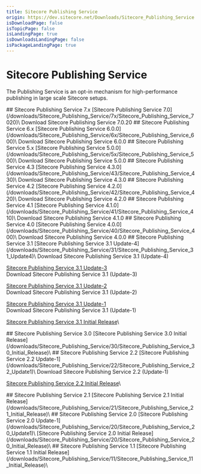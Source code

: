 ```yaml
---
title: Sitecore Publishing Service
origin: https://dev.sitecore.net/Downloads/Sitecore_Publishing_Service.aspx
isDownloadPage: false
isTopicPage: false
isLandingPage: true
isDownloadsLandingPage: false
isPackageLandingPage: true
---
```


# Sitecore Publishing Service

The Publishing Service is an opt-in mechanism for high-performance publishing in large scale Sitecore setups.

<Card variant='outlineRaised' px={0} mb={8}>
<CardHeader>
## Sitecore Publishing Service 7.x
</CardHeader>
<CardBody>
[Sitecore Publishing Service 7.0](/downloads/Sitecore_Publishing_Service/7x/Sitecore_Publishing_Service_7020)\
Download Sitecore Publishing Service 7.0.20


</CardBody>          
</Card>
<Card variant='outlineRaised' px={0} mb={8}>
<CardHeader>
## Sitecore Publishing Service 6.x
</CardHeader>
<CardBody>
[Sitecore Publishing Service 6.0.0](/downloads/Sitecore_Publishing_Service/6x/Sitecore_Publishing_Service_600)\
Download Sitecore Publishing Service 6.0.0


</CardBody>          
</Card>
<Card variant='outlineRaised' px={0} mb={8}>
<CardHeader>
## Sitecore Publishing Service 5.x
</CardHeader>
<CardBody>
[Sitecore Publishing Service 5.0.0](/downloads/Sitecore_Publishing_Service/5x/Sitecore_Publishing_Service_500)\
Download Sitecore Publishing Service 5.0.0


</CardBody>          
</Card>
<Card variant='outlineRaised' px={0} mb={8}>
<CardHeader>
## Sitecore Publishing Service 4.3
</CardHeader>
<CardBody>
[Sitecore Publishing Service 4.3.0](/downloads/Sitecore_Publishing_Service/43/Sitecore_Publishing_Service_430)\
Download Sitecore Publishing Service 4.3.0


</CardBody>          
</Card>
<Card variant='outlineRaised' px={0} mb={8}>
<CardHeader>
## Sitecore Publishing Service 4.2
</CardHeader>
<CardBody>
[Sitecore Publishing Service 4.2.0](/downloads/Sitecore_Publishing_Service/42/Sitecore_Publishing_Service_420)\
Download Sitecore Publishing Service 4.2.0


</CardBody>          
</Card>
<Card variant='outlineRaised' px={0} mb={8}>
<CardHeader>
## Sitecore Publishing Service 4.1
</CardHeader>
<CardBody>
[Sitecore Publishing Service 4.1.0](/downloads/Sitecore_Publishing_Service/41/Sitecore_Publishing_Service_410)\
Download Sitecore Publishing Service 4.1.0


</CardBody>          
</Card>
<Card variant='outlineRaised' px={0} mb={8}>
<CardHeader>
## Sitecore Publishing Service 4.0
</CardHeader>
<CardBody>
[Sitecore Publishing Service 4.0.0](/downloads/Sitecore_Publishing_Service/40/Sitecore_Publishing_Service_400)\
Download Sitecore Publishing Service 4.0.0


</CardBody>          
</Card>
<Card variant='outlineRaised' px={0} mb={8}>
<CardHeader>
## Sitecore Publishing Service 3.1
</CardHeader>
<CardBody>
[Sitecore Publishing Service 3.1 Update-4](/downloads/Sitecore_Publishing_Service/31/Sitecore_Publishing_Service_31_Update4)\
Download Sitecore Publishing Service 3.1 (Update-4)

[Sitecore Publishing Service 3.1 Update-3](/downloads/Sitecore_Publishing_Service/31/Sitecore_Publishing_Service_31_Update3)\
Download Sitecore Publishing Service 3.1 (Update-3)

[Sitecore Publishing Service 3.1 Update-2](/downloads/Sitecore_Publishing_Service/31/Sitecore_Publishing_Service_31_Update2)\
Download Sitecore Publishing Service 3.1 (Update-2)

[Sitecore Publishing Service 3.1 Update-1](/downloads/Sitecore_Publishing_Service/31/Sitecore_Publishing_Service_31_Update1)\
Download Sitecore Publishing Service 3.1 (Update-1)

[Sitecore Publishing Service 3.1 Initial Release](/downloads/Sitecore_Publishing_Service/31/Sitecore_Publishing_Service_31_Initial_Release)\

</CardBody>          
</Card>
<Card variant='outlineRaised' px={0} mb={8}>
<CardHeader>
## Sitecore Publishing Service 3.0
</CardHeader>
<CardBody>
[Sitecore Publishing Service 3.0 Initial Release](/downloads/Sitecore_Publishing_Service/30/Sitecore_Publishing_Service_30_Initial_Release)\

</CardBody>          
</Card>
<Card variant='outlineRaised' px={0} mb={8}>
<CardHeader>
## Sitecore Publishing Service 2.2
</CardHeader>
<CardBody>
[Sitecore Publishing Service 2.2 Update-1](/downloads/Sitecore_Publishing_Service/22/Sitecore_Publishing_Service_22_Update1)\
Download Sitecore Publishing Service 2.2 (Update-1)

[Sitecore Publishing Service 2.2 Initial Release](/downloads/Sitecore_Publishing_Service/22/Sitecore_Publishing_Service_22_Initial_Release)\

</CardBody>          
</Card>
<Card variant='outlineRaised' px={0} mb={8}>
<CardHeader>
## Sitecore Publishing Service 2.1
</CardHeader>
<CardBody>
[Sitecore Publishing Service 2.1 Initial Release](/downloads/Sitecore_Publishing_Service/21/Sitecore_Publishing_Service_21_Initial_Release)\

</CardBody>          
</Card>
<Card variant='outlineRaised' px={0} mb={8}>
<CardHeader>
## Sitecore Publishing Service 2.0
</CardHeader>
<CardBody>
[Sitecore Publishing Service 2.0 Update-1](/downloads/Sitecore_Publishing_Service/20/Sitecore_Publishing_Service_20_Update1)\
[Sitecore Publishing Service 2.0 Initial Release](/downloads/Sitecore_Publishing_Service/20/Sitecore_Publishing_Service_20_Initial_Release)\

</CardBody>          
</Card>
<Card variant='outlineRaised' px={0} mb={8}>
<CardHeader>
## Sitecore Publishing Service 1.1
</CardHeader>
<CardBody>
[Sitecore Publishing Service 1.1 Initial Release](/downloads/Sitecore_Publishing_Service/11/Sitecore_Publishing_Service_11_Initial_Release)\

</CardBody>          
</Card>